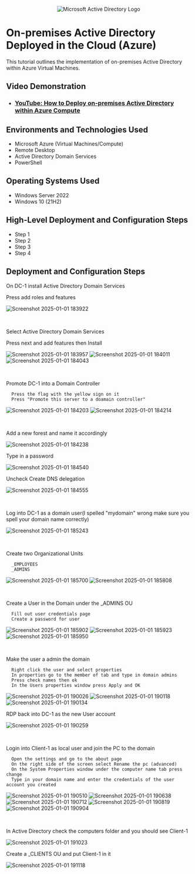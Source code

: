 <p align="center">
<img src="https://i.imgur.com/pU5A58S.png" alt="Microsoft Active Directory Logo"/>
</p>

<h1>On-premises Active Directory Deployed in the Cloud (Azure)</h1>
This tutorial outlines the implementation of on-premises Active Directory within Azure Virtual Machines.<br />


<h2>Video Demonstration</h2>

- ### [YouTube: How to Deploy on-premises Active Directory within Azure Compute](https://www.youtube.com)

<h2>Environments and Technologies Used</h2>

- Microsoft Azure (Virtual Machines/Compute)
- Remote Desktop
- Active Directory Domain Services
- PowerShell

<h2>Operating Systems Used </h2>

- Windows Server 2022
- Windows 10 (21H2)

<h2>High-Level Deployment and Configuration Steps</h2>

- Step 1
- Step 2
- Step 3
- Step 4

<h2>Deployment and Configuration Steps</h2>

<p>
On DC-1 install Active Directory Domain Services 

Press add roles and features

</p>

![Screenshot 2025-01-01 183922](https://github.com/user-attachments/assets/78079e4c-8291-4958-8c38-917d58db2030)


<br />

<p>
Select Active Directory Domain Services 

Press  next and add features then Install
  
![Screenshot 2025-01-01 183957](https://github.com/user-attachments/assets/20271187-b846-4d35-82be-d354b48eaf84)
![Screenshot 2025-01-01 184011](https://github.com/user-attachments/assets/36f83f87-f1a1-4dd0-968a-ecbb3a1bdd5f)
![Screenshot 2025-01-01 184043](https://github.com/user-attachments/assets/3e76c2ba-5309-48e1-acd6-8de6a563fb81)

 
</p>
<br />


<p>
Promote DC-1 into a Domain Controller 

```
  Press the flag with the yellow sign on it
  Press "Promote this server to a doamain controller"
```
![Screenshot 2025-01-01 184203](https://github.com/user-attachments/assets/ff0488e1-a1eb-4141-8105-e7a0e3f7792f)
![Screenshot 2025-01-01 184214](https://github.com/user-attachments/assets/51c7adcd-ef5a-410c-9cd9-a57f2b38e84c)



</p>
<br />

<p>
Add a new forest and name it accordingly

  
![Screenshot 2025-01-01 184238](https://github.com/user-attachments/assets/5d824243-cee8-4630-ba5a-98c5585d2463)

Type in a password

![Screenshot 2025-01-01 184540](https://github.com/user-attachments/assets/5dd52577-1a84-4a0d-9497-521304e4effd)

Uncheck Create DNS delegation

![Screenshot 2025-01-01 184555](https://github.com/user-attachments/assets/00499d38-195f-4ccc-888f-f9adb0d3ad67)



</p>
<br />

<p>
Log into DC-1 as a domain user(I spelled "mydomain" wrong make sure you spell your domain name correctly) 

![Screenshot 2025-01-01 185243](https://github.com/user-attachments/assets/fac09a6f-596e-477e-8c08-6a18961eb296)


</p>
<br />

<p>
Create two Organizational Units

```
  _EMPLOYEES
  _ADMINS
```

![Screenshot 2025-01-01 185700](https://github.com/user-attachments/assets/f72c4c16-e099-4f69-aeb5-c79b0be1a238)
![Screenshot 2025-01-01 185808](https://github.com/user-attachments/assets/3557f455-9ec2-4c2f-a70e-f8a0cfb641bb)


</p>
<br />

<p>
Create a User in the Domain under the _ADMINS OU

```
  Fill out user credentials page
  Create a password for user
```
  
![Screenshot 2025-01-01 185902](https://github.com/user-attachments/assets/9f0c26cd-bd12-4088-8178-1474b75f2244)
![Screenshot 2025-01-01 185923](https://github.com/user-attachments/assets/d2267ba1-5c0d-45e6-8334-c44c379476f4)
![Screenshot 2025-01-01 185950](https://github.com/user-attachments/assets/ecbc11ab-86b2-41a4-b271-b9ee59e5b665)



</p>
<br />

<p>
Make the user a admin the domain

```
  Right click the user and select properties 
  In properties go to the member of tab and type in domain admins
  Press check names then ok
  In the Users properties window press Apply and OK
```

![Screenshot 2025-01-01 190026](https://github.com/user-attachments/assets/9c03d03b-224b-4606-8fc6-616f3e58d9f5)
![Screenshot 2025-01-01 190118](https://github.com/user-attachments/assets/e0d737cd-adf7-4104-b5fd-07920111818c)
![Screenshot 2025-01-01 190134](https://github.com/user-attachments/assets/29f08bc3-e454-4b70-902f-412481b954d7)

RDP back into DC-1 as the new User account

![Screenshot 2025-01-01 190259](https://github.com/user-attachments/assets/4a08e379-da50-49b7-8e49-2fa29e4bf07a)



  
</p>
<br />

<p>
Login into Client-1 as local user and join the PC to the domain 

```
  Open the settings and go to the about page
  On the right side of the screen select Rename the pc (advanced)
  On the System Properties window under the computer name tab press change
  Type in your domain name and enter the credentials of the user account you created

```

![Screenshot 2025-01-01 190510](https://github.com/user-attachments/assets/3fe0b38b-5acb-4aed-9640-978ed0381aee)
![Screenshot 2025-01-01 190638](https://github.com/user-attachments/assets/d6ca2651-1b51-4b6c-9bbb-8c95940873ce)
![Screenshot 2025-01-01 190712](https://github.com/user-attachments/assets/0c3a8ac2-2c73-489c-a1d2-f1161f4b3fdf)
![Screenshot 2025-01-01 190819](https://github.com/user-attachments/assets/bf414c9a-a639-4bc3-be5a-6649a9618f60)
![Screenshot 2025-01-01 190904](https://github.com/user-attachments/assets/f8be1719-fca8-4a61-99ae-181da3dcaf18)


</p>
<br />

<p>
In Active Directory check the computers folder and you should see Client-1

![Screenshot 2025-01-01 191023](https://github.com/user-attachments/assets/068626d5-b82f-4627-b2c1-0843cca80201)

Create a _CLIENTS OU and put Client-1 in it 

![Screenshot 2025-01-01 191118](https://github.com/user-attachments/assets/98de1d45-8042-4c20-9842-4cb312868ad6)

</p>
<br />

